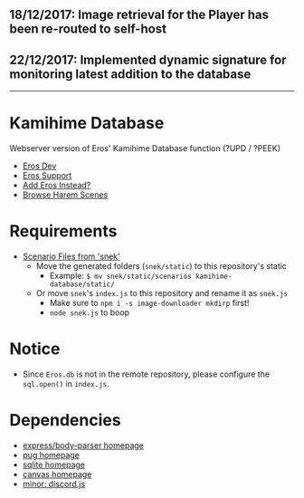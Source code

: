 ## 18/12/2017: Image retrieval for the Player has been re-routed to self-host
## 22/12/2017: Implemented dynamic signature for monitoring latest addition to the database
---
# Kamihime Database

Webserver version of Eros' Kamihime Database function (?UPD / ?PEEK)

* [Eros Dev](http://erosdev.thegzm.space)
* [Eros Support](http://support.thegzm.space)
* [Add Eros Instead?](http://addbot.thegzm.space)
* [Browse Harem Scenes](http://kamihimedb.thegzm.space)

# Requirements
* [Scenario Files from 'snek'](https://bitbucket.org/gazmull/snek)
  * Move the generated folders (`snek/static`) to this repository's static
    * Example: `$ mv snek/static/scenarios kamihime-database/static/`
  * Or move `snek`'s `index.js` to this repository and rename it as `snek.js`
    * Make sure to `npm i -s image-downloader mkdirp` first!
    * `node snek.js` to boop

# Notice
* Since `Eros.db` is not in the remote repository, please configure the `sql.open()` in `index.js`.

# Dependencies
* [express/body-parser homepage](https://github.com/expressjs)
* [pug homepage](https://github.com/pugjs/pug)
* [sqlite homepage](https://github.com/mapbox/node-sqlite3)
* [canvas homepage](https://github.com/Automattic/node-canvas/wiki)
* [minor: discord.js](https://github.com/hydrabolt/discord.js)